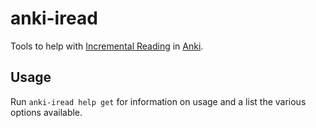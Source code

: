 # anki-iread

Tools to help with [Incremental Reading](http://www.supermemo.com/help/read.htm) in [Anki](http://ankisrs.net).


## Usage

Run `anki-iread help get` for information on usage and a list the various options available.
